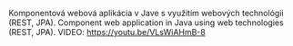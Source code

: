 Komponentová webová aplikácia v Jave s využitím webových technológii (REST, JPA).
Component web application in Java using web technologies (REST, JPA).
VIDEO: https://youtu.be/VLsWiAHmB-8
